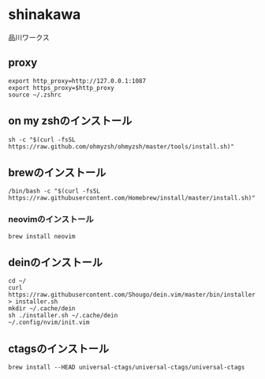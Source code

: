 # shinakawa
品川ワークス

## proxy
```
export http_proxy=http://127.0.0.1:1087
export https_proxy=$http_proxy
source ~/.zshrc
```
## on my zshのインストール
```
sh -c "$(curl -fsSL https://raw.github.com/ohmyzsh/ohmyzsh/master/tools/install.sh)"
```
## brewのインストール
 ```
 /bin/bash -c "$(curl -fsSL https://raw.githubusercontent.com/Homebrew/install/master/install.sh)"
 ```
### neovimのインストール
```
brew install neovim
```
## deinのインストール
```
cd ~/
curl https://raw.githubusercontent.com/Shougo/dein.vim/master/bin/installer.sh > installer.sh
mkdir ~/.cache/dein
sh ./installer.sh ~/.cache/dein
~/.config/nvim/init.vim
```
## ctagsのインストール
```
brew install --HEAD universal-ctags/universal-ctags/universal-ctags
```
